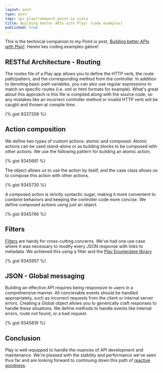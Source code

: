 ```yaml
---
layout: post
type: post
tags: api playframework point.io scala
title: Building better APIs with Play! (code examples)
published: true
---
```


This is the technical companion to my Point.io post, [Building better APIs with Play!](http://point.io/article/building-better-apis-play).  Herein lies coding examples galore!

## RESTful Architecture - Routing

The routes file of a Play app allows you to define the HTTP verb, the route path/pattern, and the corresponding method from the controller.  In addition to denoting basic path variables, you can also use regular expressions to match on specific routes (i.e. xml or html formats for example).  What's great about this approach is this file is compiled along with the source code, so any mistakes like an incorrect controller method or invalid HTTP verb will be caught and thrown at compile time.

{% gist 9337208 %}

## Action composition

We define two types of custom actions: atomic and composed.  Atomic actions can be used stand-alone or as building blocks to be composed with other actions.  We use the following pattern for building an atomic action.

{% gist 9345681 %}

The object allows us to use the action by itself, and the case class allows us to compose this action with other actions.

{% gist 9345730 %}

A composed action is strictly syntactic sugar, making it more convenient to combine behaviors and keeping the controller code more concise.  We define composed actions using just an object.

{% gist 9345746 %}

## Filters

[Filters](http://www.playframework.com/documentation/2.2.2/ScalaHttpFilters) are handy for cross-cutting concerns.  We've had one use case where it was necessary to modify every JSON response with links to metadata.  We achieved this using a filter and the [Play Enumeratee library](http://www.playframework.com/documentation/2.2.2/Enumeratees)

{% gist 9345957 %}

## JSON - Global messaging

Building an effective API requires being responsive to users in a comprehensive manner.  All concievable events should be handled appropriately, such as incorrect requests from the client or internal server errors.  Creating a Global object allows you to generically craft responses to handle these situations.  We define methods to handle events like internal errors, route not found, or a bad request.

{% gist 9345819 %}

## Conclusion

Play is well-equipped to handle the nuances of API development and maintenance.  We're pleased with the stability and performance we've seen thus far and are looking forward to continuing down this path of [reactive goodness](http://www.reactivemanifesto.org/).  